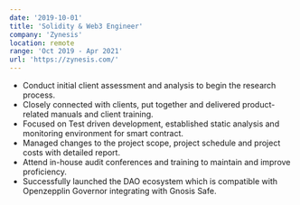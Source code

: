 ```yaml
---
date: '2019-10-01'
title: 'Solidity & Web3 Engineer'
company: 'Zynesis'
location: remote
range: 'Oct 2019 - Apr 2021'
url: 'https://zynesis.com/'
---
```


- Conduct initial client assessment and analysis to begin the research process.
- Closely connected with clients, put together and delivered product-related manuals and client training.
- Focused on Test driven development, established static analysis and monitoring environment for smart contract.
- Managed changes to the project scope, project schedule and project costs with detailed report.
- Attend in-house audit conferences and training to maintain and improve proficiency.
- Successfully launched the DAO ecosystem which is compatible with Openzepplin Governor integrating with Gnosis Safe.
